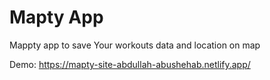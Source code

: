# Mapty App
Mappty app to save Your workouts data and location on map 

Demo: https://mapty-site-abdullah-abushehab.netlify.app/
